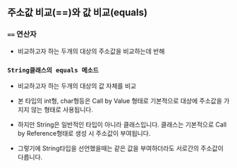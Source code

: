 ## 주소값 비교(==)와 값 비교(equals)

### `==` 연산자

- 비교하고자 하는 두개의 대상의 주소값을 비교하는데 반해

### `String클래스의 equals 메소드`

- 비교하고자 하는 두개의 대상의 값 자체를 비교

- 본 타입의 int형, char형등은 Call by Value 형태로 기본적으로 대상에 주소값을 가지지 않는 형태로 사용됩니다. 
- 하지만 String은 일반적인 타입이 아니라 클래스입니다. 클래스는 기본적으로 Call by Reference형태로 생성 시 주소값이 부여됩니다. 
- 그렇기에 String타입을 선언했을때는 같은 값을 부여하더라도 서로간의 주소값이 다릅니다.





